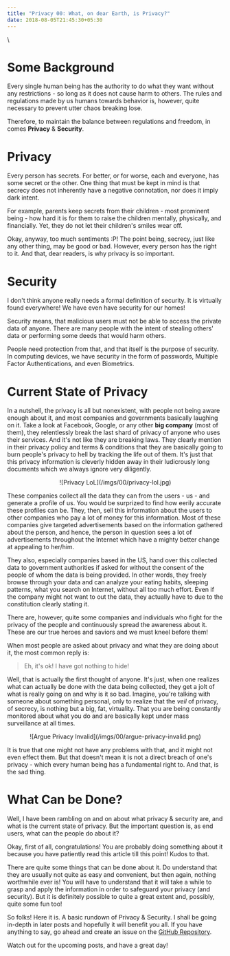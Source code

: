 ```yaml
---
title: "Privacy 00: What, on dear Earth, is Privacy?"
date: 2018-08-05T21:45:30+05:30
---
```


\

# Some Background

Every single human being has the authority to do what they want without any restrictions - so long as it does not cause harm to others. The rules and regulations made by us humans towards behavior is, however, quite necessary to prevent utter chaos breaking lose.

Therefore, to maintain the balance between regulations and freedom, in comes **Privacy** & **Security**.

# Privacy

Every person has secrets. For better, or for worse, each and everyone, has some secret or the other. One thing that must be kept in mind is that secrecy does not inherently have a negative connotation, nor does it imply dark intent.

For example, parents keep secrets from their children - most prominent being - how hard it is for them to raise the children mentally, physically, and financially. Yet, they do not let their children's smiles wear off.

Okay, anyway, too much sentiments :P! The point being, secrecy, just like any other thing, may be good or bad. However, every person has the right to it. And that, dear readers, is why privacy is so important.

# Security

I don't think anyone really needs a formal definition of security. It is virtually found everywhere! We have even have security for our homes!

Security means, that malicious users must not be able to access the private data of anyone. There are many people with the intent of stealing others' data or performing some deeds that would harm others.

People need protection from that, and that itself is the purpose of security. In computing devices, we have security in the form of passwords, Multiple Factor Authentications, and even Biometrics.

# Current State of Privacy

In a nutshell, the privacy is all but nonexistent, with people not being aware enough about it, and most companies and governments basically laughing on it. Take a look at Facebook, Google, or any other **big company** (most of them), they relentlessly break the last shard of privacy of anyone who uses their services. And it's not like they are breaking laws. They clearly mention in their privacy policy and terms & conditions that they are basically going to burn people's privacy to hell by tracking the life out of them. It's just that this privacy information is cleverly hidden away in their ludicrously long documents which we always ignore very diligently.

<center>
![Privacy LoL](/imgs/00/privacy-lol.jpg)
</center>

These companies collect all the data they can from the users - us - and generate a profile of us. You would be surprized to find how eerily accurate these profiles can be. They, then, sell this information about the users to other companies who pay a lot of money for this information. Most of these companies give targeted advertisements based on the information gathered about the person, and hence, the person in question sees a lot of advertisements throughout the Internet which have a mighty better change at appealing to her/him.

They also, especially companies based in the US, hand over this collected data to government authorities if asked for without the consent of the people of whom the data is being provided. In other words, they freely browse through your data and can analyze your eating habits, sleeping patterns, what you search on Internet, without all too much effort. Even if the company might not want to out the data, they actually have to due to the constitution clearly stating it.

There are, however, quite some companies and individuals who fight for the privacy of the people and continuously spread the awareness about it. These are our true heroes and saviors and we must kneel before them!

When most people are asked about privacy and what they are doing about it, the most common reply is:

> Eh, it's ok! I have got nothing to hide!

Well, that is actually the first thought of anyone. It's just, when one realizes what can actually be done with the data being collected, they get a jolt of what is really going on and why is it so bad. Imagine, you're talking with someone about something personal, only to realize that the _veil_ of privacy, of secrecy, is nothing but a big, fat, virtuality. That you are being constantly monitored about what you do and are basically kept under mass surveillance at all times.

<center>
![Argue Privacy Invalid](/imgs/00/argue-privacy-invalid.png)
</center>

It is true that one might not have any problems with that, and it might not even effect them. But that doesn't mean it is not a direct breach of one's privacy - which every human being has a fundamental right to. And that, is the sad thing.

# What Can be Done?

Well, I have been rambling on and on about what privacy & security are, and what is the current state of privacy. But the important question is, as end users, what can the people do about it?

Okay, first of all, congratulations! You are probably doing something about it because you have patiently read this article till this point! Kudos to that.

There are quite some things that can be done about it. Do understand that they are usually not quite as easy and convenient, but then again, nothing worthwhile ever is! You will have to understand that it will take a while to grasp and apply the information in order to safeguard your privacy (and security). But it is definitely possible to quite a great extent and, possibly, quite some fun too!

So folks! Here it is. A basic rundown of Privacy & Security. I shall be going in-depth in later posts and hopefully it will benefit you all. If you have anything to say, go ahead and create an issue on the [GitHub Repository](https://github.com/Electrux/blog).

Watch out for the upcoming posts, and have a great day!
